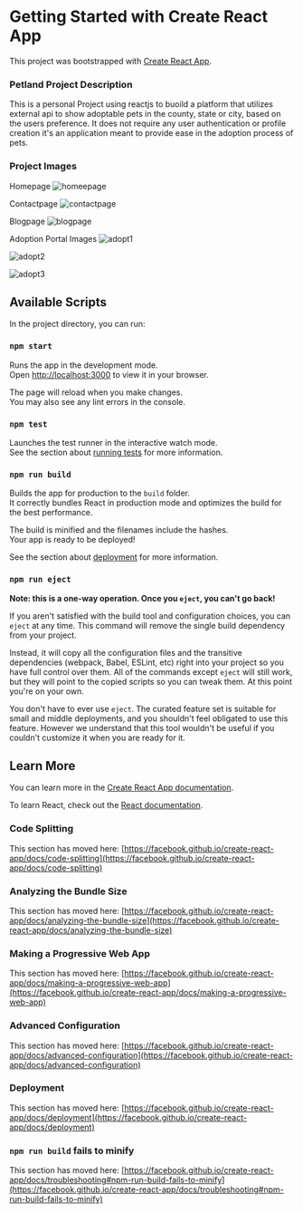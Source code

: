 # Getting Started with Create React App

This project was bootstrapped with [Create React App](https://github.com/facebook/create-react-app).

### Petland Project Description

This is a personal Project using reactjs to buoild a platform that utilizes external api to show adoptable pets in the county, state or city, based on the users preference. It does not require any user authentication or profile creation it's an application meant to provide ease in the adoption process of pets.

### Project Images

Homepage
![homeepage](https://user-images.githubusercontent.com/54692909/149567384-e71107f0-aa7a-491d-9802-51c7000dff3b.JPG)

Contactpage
![contactpage](https://user-images.githubusercontent.com/54692909/149567468-53e7a94b-6b09-4515-8a0e-9982259f07a8.JPG)

Blogpage
![blogpage](https://user-images.githubusercontent.com/54692909/149567520-cf88f811-5939-4896-bb8a-a59f925a7fc5.JPG)

Adoption Portal Images
![adopt1](https://user-images.githubusercontent.com/54692909/149567591-81529a9f-eda1-44b5-8be4-6009a9b5b056.JPG)

![adopt2](https://user-images.githubusercontent.com/54692909/149567624-2f6b714b-b9a7-4730-8b97-2287ef8200f3.JPG)

![adopt3](https://user-images.githubusercontent.com/54692909/149567653-95cbb101-d4f2-4504-88a5-ab2054bad8e4.JPG)

## Available Scripts

In the project directory, you can run:

### `npm start`

Runs the app in the development mode.\
Open [http://localhost:3000](http://localhost:3000) to view it in your browser.

The page will reload when you make changes.\
You may also see any lint errors in the console.

### `npm test`

Launches the test runner in the interactive watch mode.\
See the section about [running tests](https://facebook.github.io/create-react-app/docs/running-tests) for more information.

### `npm run build`

Builds the app for production to the `build` folder.\
It correctly bundles React in production mode and optimizes the build for the best performance.

The build is minified and the filenames include the hashes.\
Your app is ready to be deployed!

See the section about [deployment](https://facebook.github.io/create-react-app/docs/deployment) for more information.

### `npm run eject`

**Note: this is a one-way operation. Once you `eject`, you can't go back!**

If you aren't satisfied with the build tool and configuration choices, you can `eject` at any time. This command will remove the single build dependency from your project.

Instead, it will copy all the configuration files and the transitive dependencies (webpack, Babel, ESLint, etc) right into your project so you have full control over them. All of the commands except `eject` will still work, but they will point to the copied scripts so you can tweak them. At this point you're on your own.

You don't have to ever use `eject`. The curated feature set is suitable for small and middle deployments, and you shouldn't feel obligated to use this feature. However we understand that this tool wouldn't be useful if you couldn't customize it when you are ready for it.

## Learn More

You can learn more in the [Create React App documentation](https://facebook.github.io/create-react-app/docs/getting-started).

To learn React, check out the [React documentation](https://reactjs.org/).

### Code Splitting

This section has moved here: [https://facebook.github.io/create-react-app/docs/code-splitting](https://facebook.github.io/create-react-app/docs/code-splitting)

### Analyzing the Bundle Size

This section has moved here: [https://facebook.github.io/create-react-app/docs/analyzing-the-bundle-size](https://facebook.github.io/create-react-app/docs/analyzing-the-bundle-size)

### Making a Progressive Web App

This section has moved here: [https://facebook.github.io/create-react-app/docs/making-a-progressive-web-app](https://facebook.github.io/create-react-app/docs/making-a-progressive-web-app)

### Advanced Configuration

This section has moved here: [https://facebook.github.io/create-react-app/docs/advanced-configuration](https://facebook.github.io/create-react-app/docs/advanced-configuration)

### Deployment

This section has moved here: [https://facebook.github.io/create-react-app/docs/deployment](https://facebook.github.io/create-react-app/docs/deployment)

### `npm run build` fails to minify

This section has moved here: [https://facebook.github.io/create-react-app/docs/troubleshooting#npm-run-build-fails-to-minify](https://facebook.github.io/create-react-app/docs/troubleshooting#npm-run-build-fails-to-minify)
